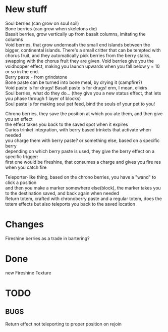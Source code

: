 

# New stuff
Soul berries (can grow on soul soil)\
Bone berries (can grow when skeletons die)\
Basalt berries, grow vertically up from basalt columns, imitating the columns\
Void berries, that grow underneath the small end islands between the bigger, continental islands. There's a small critter that can be tempted with chorus fruit, and they automatically pick berries from the berry stalks, swapping with the chorus fruit they are given. Void berries give you the voidhopper effect, making you launch upwards when you fall below y = 10 or so in the end.   
Berry paste - from grindstone  
Bone paste can be turned into bone meal, by drying it (campfire?)  
Void paste is for drugs! Basalt paste is for drugs! erm, I mean, elixirs  
Soul berries, what do they do... (they give you a new status effect, that lets you phase through 1 layer of blocks)  
Soul paste is for making soul pet feed, bind the souls of your pet to you!  

Chrono berries, they save the position at which you ate them, and then give you an effect\
the effect takes you back to the saved spot when it expires\
Curios trinket integration, with berry based trinkets that activate when needed\
you charge them with berry paste? or something else, based on a specific berry\
depending on which berry paste is used, they give the berry effect on a specific trigger:\
first one would be fireshine, that consumes a charge and gives you fire res when you catch fire

Teleporter-like thing, based on the chrono berries, you have a "wand" to click a position\
and then you make a marker somewhere else(block), the marker takes you to the destination saved, and back again when needed\
Return totem, crafted with chronoberry paste and a regular totem, does the totem effects but also teleports you back to the saved location

# Changes
Fireshine berries as a trade in bartering?

# Done
new Fireshine Texture

# TODO
## BUGS
Return effect not teleporting to proper position on rejoin